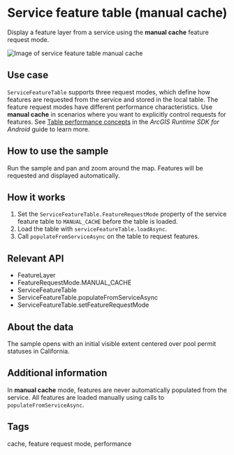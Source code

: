 # Service feature table (manual cache)

Display a feature layer from a service using the **manual cache** feature request mode.

![Image of service feature table manual cache](service-feature-table-manualcache.png)

## Use case

`ServiceFeatureTable` supports three request modes, which define how features are requested from the service and stored in the local table. The feature request modes have different performance characteristics. Use **manual cache** in scenarios where you want to explicitly control requests for features. See [Table performance concepts](https://developers.arcgis.com/android/latest/guide/layers.htm#ESRI_SECTION1_40F10593308A4718971C9A8F5FB9EC7D) in the *ArcGIS Runtime SDK for Android* guide to learn more.

## How to use the sample

Run the sample and pan and zoom around the map. Features will be requested and displayed automatically.

## How it works

1. Set the `ServiceFeatureTable.FeatureRequestMode` property of the service feature table to `MANUAL_CACHE` before the table is loaded.
2. Load the table with `serviceFeatureTable.loadAsync`.
3. Call `populateFromServiceAsync` on the table to request features.

## Relevant API

* FeatureLayer
* FeatureRequestMode.MANUAL_CACHE
* ServiceFeatureTable
* ServiceFeatureTable.populateFromServiceAsync
* ServiceFeatureTable.setFeatureRequestMode

## About the data

The sample opens with an initial visible extent centered over pool permit statuses in California.

## Additional information

In **manual cache** mode, features are never automatically populated from the service. All features are loaded manually using calls to `populateFromServiceAsync`.

## Tags

cache, feature request mode, performance